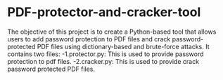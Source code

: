 # PDF-protector-and-cracker-tool
The objective of this project is to create a Python-based tool that allows users to add password protection to PDF files and crack password-protected PDF files using dictionary-based and brute-force attacks.
It contains two files:
  -1.protector.py: This is used to provide password protection to pdf files.
  -2.cracker.py: This is used to provide crack password protected PDF files.
